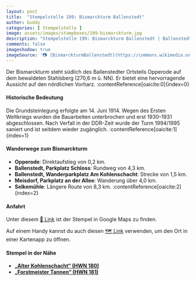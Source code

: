 ```yaml
---
layout: post
title:  "Stempelstelle 199: Bismarckturm Ballenstedt"
author: buddy
categories: [ Stempelstelle ]
image: assets/images/stampboxes/199-bismarckturm.jpg
description: "Stempelstelle 199: Bismarckturm Ballenstedt | Ballenstedt"
comments: false
imageshadow: true
imageSource: '📷 [BismarckturmBallenstedt](https://commons.wikimedia.org/wiki/File:BismarckturmBallenstedt.jpg) von <a href="https://de.wikipedia.org/wiki/Benutzer:Hejkal" class="extiw" title="de:Benutzer:Hejkal">Benutzer:Hejkal</a> unter Lizenz [CC BY-SA 2.0 de](https://creativecommons.org/licenses/by-sa/2.0/de/deed.en)'
---
```


Der Bismarckturm steht südlich des Ballenstedter Ortsteils Opperode auf dem bewaldeten Stahlsberg (270,6 m ü. NN). Er bietet eine hervorragende Aussicht auf den nördlichen Vorharz. :contentReference[oaicite:0]{index=0}

#### Historische Bedeutung

Die Grundsteinlegung erfolgte am 14. Juni 1914. Wegen des Ersten Weltkriegs wurden die Bauarbeiten unterbrochen und erst 1930–1931 abgeschlossen. Nach Verfall in der DDR-Zeit wurde der Turm 1994/1995 saniert und ist seitdem wieder zugänglich. :contentReference[oaicite:1]{index=1}

#### Wanderwege zum Bismarckturm

- **Opperode**: Direktaufstieg von 0,2 km.
- **Ballenstedt, Parkplatz Schloss**: Rundweg von 4,3 km.
- **Ballenstedt, Wanderparkplatz Am Kohlenschacht**: Strecke von 1,5 km.
- **Meisdorf, Parkplatz an der Allee**: Wanderung über 4,0 km.
- **Selkemühle**: Längere Route von 8,3 km. :contentReference[oaicite:2]{index=2}

#### Anfahrt

Unter diesem [📍 Link](https://www.google.com/maps/dir/?api=1&origin=&destination=51.71425%2C%2011.25879) ist der Stempel in Google Maps zu finden.

<div class="android-only">
  Auf einem Handy kannst du auch diesen 
  <a href="geo:51.71425,11.25879">🗺️ Link</a> 
  verwenden, um den Ort in einer Kartenapp zu öffnen.
  <p></p>
</div>

#### Stempel in der Nähe

- [**„Alter Kohlenschacht“ (HWN 180)**](/stempelstelle-180-alter-kohlenschacht)
- [**„Forstmeister Tannen“ (HWN 181)**](/stempelstelle-181-forstmeister-tannen)
